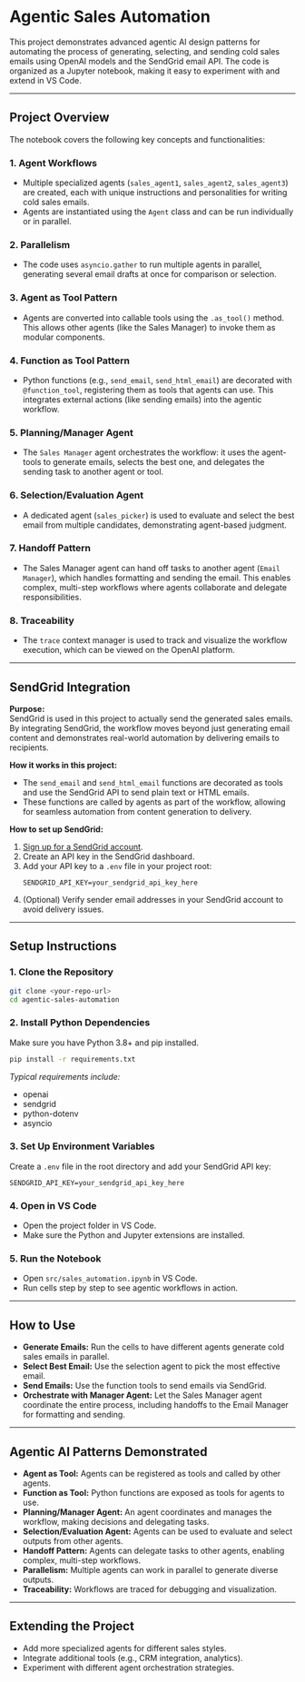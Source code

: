 # Agentic Sales Automation

This project demonstrates advanced agentic AI design patterns for automating the process of generating, selecting, and sending cold sales emails using OpenAI models and the SendGrid email API. The code is organized as a Jupyter notebook, making it easy to experiment with and extend in VS Code.

---

## Project Overview

The notebook covers the following key concepts and functionalities:

### 1. **Agent Workflows**
- Multiple specialized agents (`sales_agent1`, `sales_agent2`, `sales_agent3`) are created, each with unique instructions and personalities for writing cold sales emails.
- Agents are instantiated using the `Agent` class and can be run individually or in parallel.

### 2. **Parallelism**
- The code uses `asyncio.gather` to run multiple agents in parallel, generating several email drafts at once for comparison or selection.

### 3. **Agent as Tool Pattern**
- Agents are converted into callable tools using the `.as_tool()` method. This allows other agents (like the Sales Manager) to invoke them as modular components.

### 4. **Function as Tool Pattern**
- Python functions (e.g., `send_email`, `send_html_email`) are decorated with `@function_tool`, registering them as tools that agents can use. This integrates external actions (like sending emails) into the agentic workflow.

### 5. **Planning/Manager Agent**
- The `Sales Manager` agent orchestrates the workflow: it uses the agent-tools to generate emails, selects the best one, and delegates the sending task to another agent or tool.

### 6. **Selection/Evaluation Agent**
- A dedicated agent (`sales_picker`) is used to evaluate and select the best email from multiple candidates, demonstrating agent-based judgment.

### 7. **Handoff Pattern**
- The Sales Manager agent can hand off tasks to another agent (`Email Manager`), which handles formatting and sending the email. This enables complex, multi-step workflows where agents collaborate and delegate responsibilities.

### 8. **Traceability**
- The `trace` context manager is used to track and visualize the workflow execution, which can be viewed on the OpenAI platform.

---

## SendGrid Integration

**Purpose:**  
SendGrid is used in this project to actually send the generated sales emails. By integrating SendGrid, the workflow moves beyond just generating email content and demonstrates real-world automation by delivering emails to recipients.

**How it works in this project:**  
- The `send_email` and `send_html_email` functions are decorated as tools and use the SendGrid API to send plain text or HTML emails.
- These functions are called by agents as part of the workflow, allowing for seamless automation from content generation to delivery.

**How to set up SendGrid:**
1. [Sign up for a SendGrid account](https://sendgrid.com/).
2. Create an API key in the SendGrid dashboard.
3. Add your API key to a `.env` file in your project root:
   ```
   SENDGRID_API_KEY=your_sendgrid_api_key_here
   ```
4. (Optional) Verify sender email addresses in your SendGrid account to avoid delivery issues.

---

## Setup Instructions

### 1. **Clone the Repository**
```sh
git clone <your-repo-url>
cd agentic-sales-automation
```

### 2. **Install Python Dependencies**
Make sure you have Python 3.8+ and pip installed.

```sh
pip install -r requirements.txt
```
*Typical requirements include:*
- openai
- sendgrid
- python-dotenv
- asyncio

### 3. **Set Up Environment Variables**
Create a `.env` file in the root directory and add your SendGrid API key:
```
SENDGRID_API_KEY=your_sendgrid_api_key_here
```

### 4. **Open in VS Code**
- Open the project folder in VS Code.
- Make sure the Python and Jupyter extensions are installed.

### 5. **Run the Notebook**
- Open `src/sales_automation.ipynb` in VS Code.
- Run cells step by step to see agentic workflows in action.

---

## How to Use

- **Generate Emails:** Run the cells to have different agents generate cold sales emails in parallel.
- **Select Best Email:** Use the selection agent to pick the most effective email.
- **Send Emails:** Use the function tools to send emails via SendGrid.
- **Orchestrate with Manager Agent:** Let the Sales Manager agent coordinate the entire process, including handoffs to the Email Manager for formatting and sending.

---

## Agentic AI Patterns Demonstrated

- **Agent as Tool:** Agents can be registered as tools and called by other agents.
- **Function as Tool:** Python functions are exposed as tools for agents to use.
- **Planning/Manager Agent:** An agent coordinates and manages the workflow, making decisions and delegating tasks.
- **Selection/Evaluation Agent:** Agents can be used to evaluate and select outputs from other agents.
- **Handoff Pattern:** Agents can delegate tasks to other agents, enabling complex, multi-step workflows.
- **Parallelism:** Multiple agents can work in parallel to generate diverse outputs.
- **Traceability:** Workflows are traced for debugging and visualization.

---

## Extending the Project

- Add more specialized agents for different sales styles.
- Integrate additional tools (e.g., CRM integration, analytics).
- Experiment with different agent orchestration strategies.

